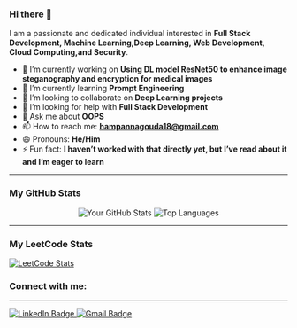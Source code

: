 ### Hi there 👋

I am a passionate and dedicated individual interested in **Full Stack Development, Machine Learning,Deep Learning, Web Development, Cloud Computing,and Security**.

- 🔭 I’m currently working on **Using DL model ResNet50 to enhance image steganography and encryption for medical images**
- 🌱 I’m currently learning **Prompt Engineering**
- 👯 I’m looking to collaborate on **Deep Learning projects**
- 🤔 I’m looking for help with **Full Stack Development**
- 💬 Ask me about **OOPS**
- 📫 How to reach me: **hampannagouda18@gmail.com**
- 😄 Pronouns: **He/Him**
- ⚡ Fun fact: **I haven’t worked with that directly yet, but I’ve read about it and I’m eager to learn**

---

### My GitHub Stats

<div align="center">
  <img src="https://github-readme-stats.vercel.app/api?username=hampnna&show_icons=true&theme=dark" alt="Your GitHub Stats" />
  <img src="https://github-readme-stats.vercel.app/api/top-langs/?username=hampnna&layout=compact&theme=dark" alt="Top Languages" />
</div>

---


### My LeetCode Stats

[![LeetCode Stats](https://img.shields.io/badge/LeetCode-hampu_-orange)](https://leetcode.com/hampu_/)

### Connect with me:

---
  
<a href="https://linkedin.com/in/(https://www.linkedin.com/in/hampanna-gouda-39518b25a/)" target="_blank">
  <img src="https://img.shields.io/badge/LinkedIn-0077B5?style=for-the-badge&logo=linkedin&logoColor=white" alt="LinkedIn Badge"/>
</a>
<a href="mailto:hampannagouda18@gmail.com" target="_blank">
  <img src="https://img.shields.io/badge/Gmail-D14836?style=for-the-badge&logo=gmail&logoColor=white" alt="Gmail Badge"/>
</a>
